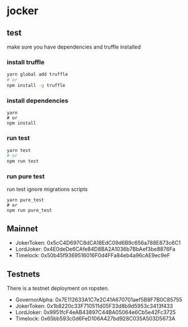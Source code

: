 # jocker

## test

make sure you have dependencies and truffle installed

### install truffle

```bash
yarn global add truffle
# or
npm install -g truffle
```

### install dependencies

```
yarn
# or
npm install
```


### run test

```bash
yarn test
# or
npm run test
```

### run pure test

run test ignore migrations scripts

```
yarn pure_test
# or
npm run pure_test
```


## Mainnet

- JokerToken: 0x5cC4D697C8dCA18EdC09d6B9c656a788E873c6C1
- LordJoker: 0x4E0deDe6CAfe84D8BA2A1036b7BbAef3be8876Fa
- Timelock: 0x50b45f9369516016F0d4FFa84eb4a96cAE9ec9eF


## Testnets
There is a testnet deployment on ropsten.

- GovernorAlpha: 0x7E112633A1C7e2C41A670701aef5B8F7B0C85755
- JokerToken: 0x1b8220c33F710511d05F33d8b9d5953c3413f433
- LordJoker: 0x9951fcF4eAB43897C44BA05064e6Cb5e42Fc3725
- Timelock: 0x65bb593c0d6FeD106A427bd928C035A503D5673A
